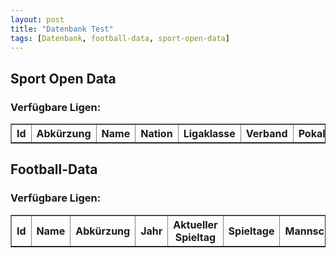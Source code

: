 ```yaml
---
layout: post
title: "Datenbank Test"
tags: [Datenbank, football-data, sport-open-data]
---
```

<script src="/js/jquery-1.11.2.min.js"></script>

<script>
	$.ajax({
		headers: {
			'X-Mashape-Key': '5CGnz2QM4GmshiIEb9jmizhrwEzAp1Kzby3jsney4KRPUEAFiJ',
			'Accept': 'application/json'
		},
		url: 'https://sportsop-soccer-sports-open-data-v1.p.mashape.com/v1/leagues',
		dataType: 'json',
		type: 'GET',
	}).done(function(response) {
		console.log(response);
		var tr = '';
		$.each(response.data.leagues, function(index, item) {
			tr += '<tr>';
			tr += '<td>' + response.data.leagues[index].identifier + '</td>';
			tr += '<td>' + response.data.leagues[index].league_slug + '</td>';
			tr += '<td>' + response.data.leagues[index].name + '</td>';
			tr += '<td>' + response.data.leagues[index].nation + '</td>';
			tr += '<td>' + response.data.leagues[index].level + '</td>';
			tr += '<td>' + response.data.leagues[index].federation + '</td>';
			tr += '<td>' + response.data.leagues[index].cup + '</td>';
			tr += '</tr>';
		});
		$('#sports_open_data').append(tr);
	});
	
	$.ajax({
		headers: { 'X-Auth-Token': 'bf0513ea0ba6457fb4ae6d380cca8365' },
		url: '//api.football-data.org/v1/competitions/?season=2016',
		dataType: 'json',
		type: 'GET',
	}).done(function(response) {
		console.log(response);
		var tr = '';
		$.each(response, function(index, item) {
			tr += '<tr>';
			tr += '<td>' + response[index].id + '</td>';
			tr += '<td>' + response[index].caption + '</td>';
			tr += '<td>' + response[index].league + '</td>';
			tr += '<td>' + response[index].year + '</td>';
			tr += '<td>' + response[index].currentMatchday + '</td>';
			tr += '<td>' + response[index].numberOfMatchdays + '</td>';
			tr += '<td>' + response[index].numberOfTeams + '</td>';
			tr += '<td>' + response[index].numberOfGames + '</td>';
			tr += '<td>' + response[index].lastUpdated + '</td>';
			tr += '</tr>';
		});
		$('#football_data').append(tr);
	}); 
</script>

## Sport Open Data
### Verfügbare Ligen:
<table id="sports_open_data" border="1">
	<tr>
		<th>Id</th>
		<th>Abkürzung</th>
		<th>Name</th>
		<th>Nation</th>
		<th>Ligaklasse</th>
		<th>Verband</th>
		<th>Pokal?</th>
	</tr>
</table>

## Football-Data
### Verfügbare Ligen:
<table id="football_data" border="1">
	<tr>
		<th>Id</th>
		<th>Name</th>
		<th>Abkürzung</th>
		<th>Jahr</th>
		<th>Aktueller Spieltag</th>
		<th>Spieltage</th>
		<th>Mannschaften</th>
		<th>Spiele</th>
		<th>Zuletzt aktualisiert</th>
	</tr>
</table>
